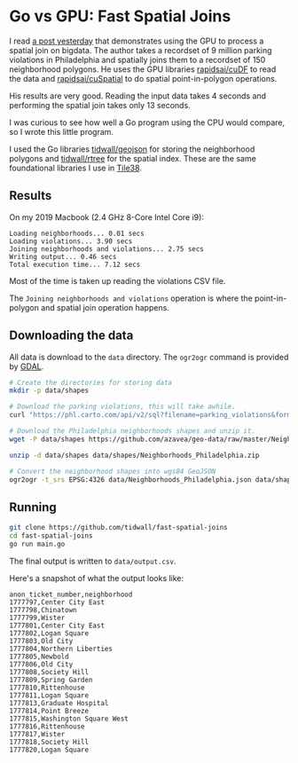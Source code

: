 # Go vs GPU: Fast Spatial Joins

I read [a post yesterday](https://medium.com/swlh/how-to-perform-fast-and-powerful-geospatial-data-analysis-with-gpu-48f16a168b10) that demonstrates using the GPU to process a spatial join on bigdata.
The author takes a recordset of 9 million parking violations in Philadelphia and spatially joins them to a recordset of 150 neighborhood polygons.
He uses the GPU libraries [rapidsai/cuDF](https://github.com/rapidsai/cudf) to read the data and [rapidsai/cuSpatial](https://github.com/rapidsai/cuspatial) to do spatial point-in-polygon operations.

His results are very good. Reading the input data takes 4 seconds and performing the spatial join takes only 13 seconds.

I was curious to see how well a Go program using the CPU would compare, so I wrote this little program.

I used the Go libraries [tidwall/geojson](https://github.com/tidwall/geojson) for storing the neighborhood polygons and [tidwall/rtree](https://github.com/tidwall/rtree) for the spatial index. These are the same foundational libraries I use in [Tile38](https://github.com/tidwall/tile38).


## Results

On my 2019 Macbook (2.4 GHz 8-Core Intel Core i9):

```
Loading neighborhoods... 0.01 secs
Loading violations... 3.90 secs
Joining neighborhoods and violations... 2.75 secs
Writing output... 0.46 secs
Total execution time... 7.12 secs
```

Most of the time is taken up reading the violations CSV file.

The `Joining neighborhoods and violations` operation is where the point-in-polygon and spatial join operation happens.

## Downloading the data

All data is download to the `data` directory.
The `ogr2ogr` command is provided by [GDAL](https://gdal.org).

```sh
# Create the directories for storing data
mkdir -p data/shapes

# Download the parking violations, this will take awhile.
curl "https://phl.carto.com/api/v2/sql?filename=parking_violations&format=csv&skipfields=cartodb_id,the_geom,the_geom_webmercator&q=SELECT%20*%20FROM%20parking_violations%20WHERE%20issue_datetime%20%3E=%20%272012-01-01%27%20AND%20issue_datetime%20%3C%20%272017-12-31%27" > data/phl_parking.csv

# Download the Philadelphia neighborhoods shapes and unzip it.
wget -P data/shapes https://github.com/azavea/geo-data/raw/master/Neighborhoods_Philadelphia/Neighborhoods_Philadelphia.zip 

unzip -d data/shapes data/shapes/Neighborhoods_Philadelphia.zip

# Convert the neighborhood shapes into wgs84 GeoJSON
ogr2ogr -t_srs EPSG:4326 data/Neighborhoods_Philadelphia.json data/shapes/Neighborhoods_Philadelphia.shp
```

## Running 

```sh
git clone https://github.com/tidwall/fast-spatial-joins
cd fast-spatial-joins
go run main.go
```

The final output is written to `data/output.csv`.

Here's a snapshot of what the output looks like:

```
anon_ticket_number,neighborhood
1777797,Center City East
1777798,Chinatown
1777799,Wister
1777801,Center City East
1777802,Logan Square
1777803,Old City
1777804,Northern Liberties
1777805,Newbold
1777806,Old City
1777808,Society Hill
1777809,Spring Garden
1777810,Rittenhouse
1777811,Logan Square
1777813,Graduate Hospital
1777814,Point Breeze
1777815,Washington Square West
1777816,Rittenhouse
1777817,Wister
1777818,Society Hill
1777820,Logan Square
```

